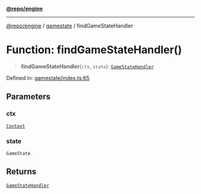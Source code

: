 [**@repo/engine**](../../README.md)

***

[@repo/engine](../../modules.md) / [gamestate](../README.md) / findGameStateHandler

# Function: findGameStateHandler()

> **findGameStateHandler**(`ctx`, `state`): [`GameStateHandler`](../interfaces/GameStateHandler.md)

Defined in: [gamestate/index.ts:65](https://github.com/alexqguo/drinking-board-game-v3/blob/9ddda8d861e3b4d27c5ea796edff73f427a6ace0/packages/engine/src/gamestate/index.ts#L65)

## Parameters

### ctx

[`Context`](../../context/classes/Context.md)

### state

`GameState`

## Returns

[`GameStateHandler`](../interfaces/GameStateHandler.md)
